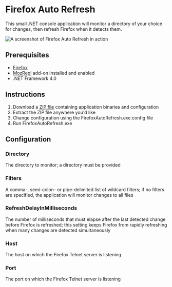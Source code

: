 # Firefox Auto Refresh
This small .NET console application will monitor a directory of your choice for changes, then refresh Firefox when it detects them.

![A screenshot of Firefox Auto Refresh in action](http://nathanalden.github.com/FirefoxAutoRefresh/screenshot.png "Screenshot")

## Prerequisites
* [Firefox](http://www.mozilla.org/en-US/firefox/new/)
* [MozRepl](https://addons.mozilla.org/en-us/firefox/addon/mozrepl/) add-on installed and enabled
* .NET Framework 4.0

## Instructions
1. Download a [ZIP file](https://github.com/NathanAlden/FirefoxAutoRefresh/blob/master/dist/FirefoxAutoRefresh.zip) containing application binaries and configuration
2. Extract the ZIP file anywhere you'd like
3. Change configuration using the FirefoxAutoRefresh.exe.config file
4. Run FirefoxAutoRefresh.exe

## Configuration

### Directory

The directory to monitor; a directory must be provided

### Filters

A comma-, semi-colon- or pipe-delimited list of wildcard filters; if no filters are specified, the application will monitor changes to all files

### RefreshDelayInMilliseconds

The number of milliseconds that must elapse after the last detected change before Firefox is refreshed; this setting keeps Firefox from rapidly refreshing when many changes are detected simultaneously

### Host

The host on which the Firefox Telnet server is listening

### Port

The port on which the Firefox Telnet server is listening
